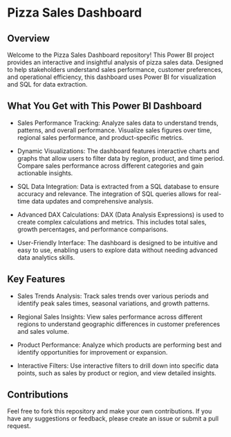 # Pizza Sales Dashboard

## Overview

Welcome to the Pizza Sales Dashboard repository! This Power BI project provides an interactive and insightful analysis of pizza sales data. Designed to help stakeholders understand sales performance, customer preferences, and operational efficiency, this dashboard uses Power BI for visualization and SQL for data extraction.

## What You Get with This Power BI Dashboard

- Sales Performance Tracking: Analyze sales data to understand trends, patterns, and overall performance. Visualize sales figures over time, regional sales performance, and product-specific metrics.

- Dynamic Visualizations: The dashboard features interactive charts and graphs that allow users to filter data by region, product, and time period. Compare sales performance across different categories and gain actionable insights.

- SQL Data Integration: Data is extracted from a SQL database to ensure accuracy and relevance. The integration of SQL queries allows for real-time data updates and comprehensive analysis.

- Advanced DAX Calculations: DAX (Data Analysis Expressions) is used to create complex calculations and metrics. This includes total sales, growth percentages, and performance comparisons.

- User-Friendly Interface: The dashboard is designed to be intuitive and easy to use, enabling users to explore data without needing advanced data analytics skills.

## Key Features

- Sales Trends Analysis: Track sales trends over various periods and identify peak sales times, seasonal variations, and growth patterns.

- Regional Sales Insights: View sales performance across different regions to understand geographic differences in customer preferences and sales volume.

- Product Performance: Analyze which products are performing best and identify opportunities for improvement or expansion.

- Interactive Filters: Use interactive filters to drill down into specific data points, such as sales by product or region, and view detailed insights.


## Contributions

Feel free to fork this repository and make your own contributions. If you have any suggestions or feedback, please create an issue or submit a pull request.
